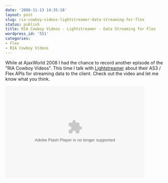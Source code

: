```yaml
---
date: '2008-11-13 14:35:18'
layout: post
slug: ria-cowboy-videos-lightstreamer-data-streaming-for-flex
status: publish
title: RIA Cowboy Videos - Lightstreamer - Data Streaming for Flex
wordpress_id: '551'
categories:
- Flex
- RIA Cowboy Videos
---
```


While at AjaxWorld 2008 I had the chance to record another episode of the "RIA Cowboy Videos".  This time I talk with [Lightstreamer](http://www.lightstreamer.com) about their AS3 / Flex APIs for streaming data to the client.  Check out the video and let me know what you think.

<object classid="clsid:D27CDB6E-AE6D-11cf-96B8-444553540000" width="437" height="288" id="viddler_cf46d810"><param name="movie" value="http://www.viddler.com/player/cf46d810/" /><param name="allowScriptAccess" value="always" /><param name="allowFullScreen" value="true" /><embed src="http://www.viddler.com/player/cf46d810/" width="437" height="288" type="application/x-shockwave-flash" allowScriptAccess="always" allowFullScreen="true" name="viddler_cf46d810" ></embed></object>
